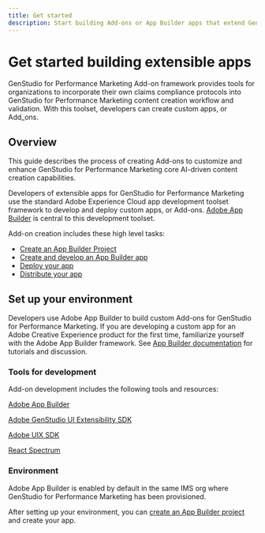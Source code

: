 ```yaml
---
title: Get started
description: Start building Add-ons or App Builder apps that extend GenStudio for Performance Marketing.
---
```

# Get started building extensible apps

GenStudio for Performance Marketing Add-on framework provides tools for organizations to incorporate their own claims compliance protocols into GenStudio for Performance Marketing content creation workflow and validation. With this toolset, developers can create custom apps, or Add_ons.

## Overview

This guide describes the process of creating Add-ons to customize and enhance GenStudio for Performance Marketing core AI-driven content creation capabilities. 

Developers of extensible apps for GenStudio for Performance Marketing use the standard Adobe Experience Cloud app development toolset framework to develop and deploy custom apps, or Add-ons. [Adobe App Builder](https://developer.adobe.com/app-builder/) is central to this development toolset. 

Add-on creation includes these high level tasks:

* [Create an App Builder Project](create-project.md)
* [Create and develop an App Builder app](create-app.md)
* [Deploy your app](deploy-app.md)
* [Distribute your app](distribute-app.md)

## Set up your environment

Developers use Adobe App Builder to build custom Add-ons for GenStudio for Performance Marketing. If you are developing a custom app for an Adobe Creative Experience product for the first time, familiarize yourself with the Adobe App Builder framework. See [App Builder documentation](https://developer.adobe.com/app-builder/docs/overview/) for tutorials and discussion. 

### Tools for development

Add-on development includes the following tools and resources:

[Adobe App Builder](https://developer.adobe.com/app-builder/)

[Adobe GenStudio UI Extensibility SDK](https://github.com/adobe/genstudio-uix-sdk)

[Adobe UIX SDK](https://github.com/adobe/uix-sdk)

[React Spectrum](https://react-spectrum.adobe.com/react-spectrum/getting-started.html)

### Environment

Adobe App Builder is enabled by default in the same IMS org where GenStudio for Performance Marketing has been provisioned. 

After setting up your environment, you can [create an App Builder project](create-project.md) and create your app.
